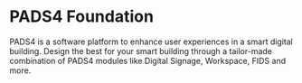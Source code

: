 # PADS4 Foundation

PADS4 is a software platform to enhance user experiences in a smart digital building. Design the best for your smart building through a tailor-made combination of PADS4 modules like Digital Signage, Workspace, FIDS and more.
